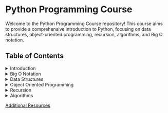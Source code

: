 # Python Programming Course

Welcome to the Python Programming Course repository! This course aims to provide a comprehensive introduction to Python, focusing on data structures, object-oriented programming, recursion, algorithms, and Big O notation.


## Table of Contents

<details>
<summary>Introduction</summary>
 
Welcome to the Python Programming Course repository! This course aims to provide a comprehensive introduction to Python, focusing on data structures, object-oriented programming, recursion, algorithms, and Big O notation.

### Why This Repository?

Are you an aspiring Python programmer who wants to bridge the gap between knowing how to code and becoming a professional? If so, you're in the right place!

While there are numerous resources available to learn Python, finding a high-quality, free course can be challenging. I believe that access to free educational materials should be a fundamental right for anyone interested in programming. Therefore, I created this repository to offer a free, self-paced Python programming course that covers essential concepts and topics.

### What You Will Learn

In this course, we will cover a wide range of fundamental programming concepts and techniques. By the end, you will have a solid understanding of data structures, object-oriented programming, recursion, algorithms, and Big O notation. Here are some of the key areas we will explore:

- Data Structures: Learn how to work with lists, tuples, dictionaries, and sets to organize and manipulate data efficiently.
- Object-Oriented Programming: Master the principles of OOP, including classes, objects, inheritance, encapsulation, and polymorphism.
- Recursion: Explore the power of recursion and learn how to solve complex problems by breaking them down into smaller, more manageable subproblems.
- Algorithms: Dive into various algorithms, such as sorting, searching, and graph traversal, to enhance your problem-solving skills.
- Big O Notation: Understand the concept of algorithmic efficiency and learn how to analyze the time and space complexity of algorithms.

### Who Can Benefit from This Course?

This course is designed for individuals who already have a basic understanding of programming concepts and Python syntax. Whether you are a student, a self-taught programmer, or someone looking to enhance your coding skills, this course will provide a structured path to improve your Python proficiency.

### How to Use This Repository

Each section of this repository corresponds to a specific topic. 
Feel free to explore the content at your own pace. Take your time to grasp each concept before moving on to the next. Don't hesitate to ask questions or seek clarification on any topic. Remember, the journey from coding to becoming a pro requires patience, dedication, and practice.

I believe that education should be accessible to all, regardless of financial constraints. Therefore, this course is completely free of charge. All I ask is that you share this resource with others who may benefit from it. Together, let's empower more individuals to unlock their full potential as Python programmers!

Now, let's dive in and embark on this exciting Python programming journey!

  
</details>
<details>
<summary>Big O Notation</summary>
  
- [O(1) Constant Time](Module&#32;1&#32;-&#32;Big&#32;O&#32;Notation)
- [O(n) Linear Time](Module&#32;1&#32;-&#32;Big&#32;O&#32;Notation)
- [O(log n) Logarithmic Time](Module&#32;1&#32;-&#32;Big&#32;O&#32;Notation)
- [O(n^2) Quadratic Time](Module&#32;1&#32;-&#32;Big&#32;O&#32;Notation)
- [O(n!) Factorial Time](Module&#32;1&#32;-&#32;Big&#32;O&#32;Notation)

</details>
<details>
<summary>Data Structures</summary>
 
  - [Arrays](Module&#32;2&#32;-&#32;Arrays)
  - [Lists](Module&#32;3&#32;-&#32;Lists)
  - [Dictionaries](Module&#32;4&#32;-&#32;Dictionaries)
  - [Tuples](Module&#32;5&#32;-&#32;Tuples)
  - [Sets](#sets)

</details>
<details>
<summary>Object Oriented Programming</summary>
 
  - [Classes and Objects](#classes-and-objects)
  - [Inheritance](#inheritance)
  - [Encapsulation](#encapsulation)
  - [Polymorphism](#polymorphism)

</details>
<details>
<summary>Recursion</summary>
 
  - [Recursive Functions](#recursive-functions)
  - [Base Case and Recursive Case](#base-case-and-recursive-case)
  - [Common Recursive Problems](#common-recursive-problems)
 
</details>
<details>
<summary>Algorithms</summary>
 
 - [Sorting Algorithms](#sorting-algorithms)
 - [Searching Algorithms](#searching-algorithms)
 - [Graph Traversal Algorithms](#graph-traversal-algorithms)
 
</details>

[Additional Resources](#additional-resources)
